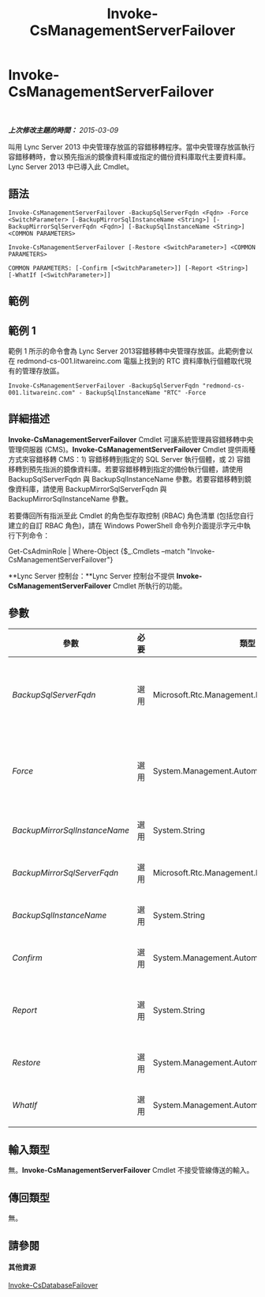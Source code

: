 ﻿---
title: Invoke-CsManagementServerFailover
TOCTitle: Invoke-CsManagementServerFailover
ms:assetid: 060ab02a-1267-4b35-bc2b-6a4a35616be0
ms:mtpsurl: https://technet.microsoft.com/zh-tw/library/JJ204647(v=OCS.15)
ms:contentKeyID: 49289969
ms.date: 08/10/2015
mtps_version: v=OCS.15
ms.translationtype: HT
---

# Invoke-CsManagementServerFailover

 

_**上次修改主題的時間：** 2015-03-09_

叫用 Lync Server 2013 中央管理存放區的容錯移轉程序。當中央管理存放區執行容錯移轉時，會以預先指派的鏡像資料庫或指定的備份資料庫取代主要資料庫。Lync Server 2013 中已導入此 Cmdlet。

## 語法

    Invoke-CsManagementServerFailover -BackupSqlServerFqdn <Fqdn> -Force <SwitchParameter> [-BackupMirrorSqlInstanceName <String>] [-BackupMirrorSqlServerFqdn <Fqdn>] [-BackupSqlInstanceName <String>] <COMMON PARAMETERS>

    Invoke-CsManagementServerFailover [-Restore <SwitchParameter>] <COMMON PARAMETERS>

    COMMON PARAMETERS: [-Confirm [<SwitchParameter>]] [-Report <String>] [-WhatIf [<SwitchParameter>]]

## 範例

## 範例 1

範例 1 所示的命令會為 Lync Server 2013容錯移轉中央管理存放區。此範例會以在 redmond-cs-001.litwareinc.com 電腦上找到的 RTC 資料庫執行個體取代現有的管理存放區。

    Invoke-CsManagementServerFailover -BackupSqlServerFqdn "redmond-cs-001.litwareinc.com" - BackupSqlInstanceName "RTC" -Force

## 詳細描述

**Invoke-CsManagementServerFailover** Cmdlet 可讓系統管理員容錯移轉中央管理伺服器 (CMS)。**Invoke-CsManagementServerFailover** Cmdlet 提供兩種方式來容錯移轉 CMS：1) 容錯移轉到指定的 SQL Server 執行個體，或 2) 容錯移轉到預先指派的鏡像資料庫。若要容錯移轉到指定的備份執行個體，請使用 BackupSqlServerFqdn 與 BackupSqlInstanceName 參數。若要容錯移轉到鏡像資料庫，請使用 BackupMirrorSqlServerFqdn 與 BackupMirrorSqlInstanceName 參數。

若要傳回所有指派至此 Cmdlet 的角色型存取控制 (RBAC) 角色清單 (包括您自行建立的自訂 RBAC 角色)，請在 Windows PowerShell 命令列介面提示字元中執行下列命令：

Get-CsAdminRole | Where-Object {$\_.Cmdlets –match "Invoke-CsManagementServerFailover"}

**Lync Server 控制台：**Lync Server 控制台不提供 **Invoke-CsManagementServerFailover** Cmdlet 所執行的功能。

## 參數


<table>
<colgroup>
<col style="width: 25%" />
<col style="width: 25%" />
<col style="width: 25%" />
<col style="width: 25%" />
</colgroup>
<thead>
<tr class="header">
<th>參數</th>
<th>必要</th>
<th>類型</th>
<th>說明</th>
</tr>
</thead>
<tbody>
<tr class="odd">
<td><p><em>BackupSqlServerFqdn</em></p></td>
<td><p>選用</p></td>
<td><p>Microsoft.Rtc.Management.Deploy.Fqdn</p></td>
<td><p>主控 SQL Server 備份資料庫之電腦的完整網域名稱。如果您是以災害復原模式來執行 <strong>Invoke-CsManagementServerFailover</strong> Cmdlet，此為必要參數。</p></td>
</tr>
<tr class="even">
<td><p><em>Force</em></p></td>
<td><p>選用</p></td>
<td><p>System.Management.Automation.SwitchParameter</p></td>
<td><p>隱藏執行命令時可能發生的非嚴重錯誤訊息。如果您是以災害復原模式來執行 <strong>Invoke-CsManagementServerFailover</strong> Cmdlet，此為必要參數。</p></td>
</tr>
<tr class="odd">
<td><p><em>BackupMirrorSqlInstanceName</em></p></td>
<td><p>選用</p></td>
<td><p>System.String</p></td>
<td><p>鏡像資料庫的 SQL Server 執行個體。</p></td>
</tr>
<tr class="even">
<td><p><em>BackupMirrorSqlServerFqdn</em></p></td>
<td><p>選用</p></td>
<td><p>Microsoft.Rtc.Management.Deploy.Fqdn</p></td>
<td><p>主控 SQL Server 鏡像資料庫之電腦的完整網域名稱。</p></td>
</tr>
<tr class="odd">
<td><p><em>BackupSqlInstanceName</em></p></td>
<td><p>選用</p></td>
<td><p>System.String</p></td>
<td><p>備份資料庫的 SQL Server 執行個體。</p></td>
</tr>
<tr class="even">
<td><p><em>Confirm</em></p></td>
<td><p>選用</p></td>
<td><p>System.Management.Automation.SwitchParameter</p></td>
<td><p>執行命令前先要求您確認。</p></td>
</tr>
<tr class="odd">
<td><p><em>Report</em></p></td>
<td><p>選用</p></td>
<td><p>System.String</p></td>
<td><p>可讓您指定在 Cmdlet 執行時所建立記錄檔的檔案路徑。例如：-Report &quot;C:\Logs\CMSFailover.html&quot;</p></td>
</tr>
<tr class="even">
<td><p><em>Restore</em></p></td>
<td><p>選用</p></td>
<td><p>System.Management.Automation.SwitchParameter</p></td>
<td><p>指定此參數時，會還原現有的中央管理伺服器資料庫。</p></td>
</tr>
<tr class="odd">
<td><p><em>WhatIf</em></p></td>
<td><p>選用</p></td>
<td><p>System.Management.Automation.SwitchParameter</p></td>
<td><p>描述執行命令後的結果，但無須實際執行命令。</p></td>
</tr>
</tbody>
</table>


## 輸入類型

無。**Invoke-CsManagementServerFailover** Cmdlet 不接受管線傳送的輸入。

## 傳回類型

無。

## 請參閱

#### 其他資源

[Invoke-CsDatabaseFailover](invoke-csdatabasefailover.md)

